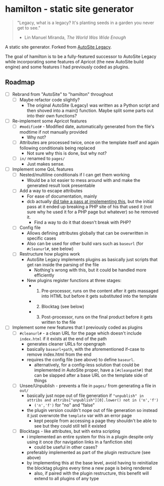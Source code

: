 # hamilton - static site generator

> "Legacy, what is a legacy? It's planting seeds in a garden you never get to see."
> - Lin Manuel Miranda, *The World Was Wide Enough*

A static site generator. Forked from [AutoSite Legacy](https://github.com/dotcomboom/AutoSite-Legacy).

The goal of hamilton is to be a fully-featured successor to AutoSite Legacy while incorporating some features of Apricot (the new AutoSite build engine) and some features I had previously coded as plugins.

## Roadmap

 - [ ] Rebrand from "AutoSite" to "hamilton" throughout
    - [ ] Maybe refactor code slightly?
        - The original AutoSite (Legacy) was written as a Python script and then shoved into a main() function. Maybe split some parts out into their own functions?
 - [ ] Re-implement some Apricot features
    - [ ] `#modified#` - Modified date, automatically generated from the file's modtime if not manually provided
        - Why not?
    - [ ] Attributes are processed twice, once on the template itself and again following conditionals being replaced
        - Not sure why this is done, but why not?
    - [ ] `in/` renamed to `pages/`
        - Just makes sense.
 - [ ] Implement some QoL features
    - [ ] Nested/multiline conditionals if I can get them working
        - Would be a lot easier to mess around with and make the generated result look presentable
    - [ ] Add a way to escape attributes
        - For ease of documentation, mainly
        - dcb actually [did take a pass at implementing this](https://dotcomboom.somnolescent.net/patio/2020/04/03/autosite-devlog-5-rc3-progress-update/), but the initial pass at it ended up breaking a PHP site of his that used it (not sure why he used it for a PHP page but whatever) so he removed it.
            - Find a way to do it that doesn't break with PHP?
    - [ ] Config file
        - Allows defining attributes globally that can be overwritten in specific cases
        - Also can be used for other build vars such as `baseurl` (for `#cleanurl#`, see below)
    - [ ] Restructure how plugins work
        - AutoSite Legacy implements plugins as basically just scripts that get ran inside the parsing of the file
            - Nothing's wrong with this, but it could be handled more efficiently
        - New plugins register functions at three stages:
            - 1. Pre-processor, runs on the content after it gets massaged into HTML but before it gets substituted into the template
            - 2. Blocktag (see below)
            - 3. Post-processor, runs on the final product before it gets written to the file
 - [ ] Implement some new features that I previously coded as plugins
    - [ ] `#cleanurl#` - a clean URL for the page which doesn't include `index.html` if it exists at the end of the path
        - generates cleaner URLs for opengraph
        - basically `baseurl+path`, with the aforementioned if-case to remove index.html from the end
        - requires the config file (see above) to define `baseurl`.
            - alternatively, for a config-less solution that could be implemented in AutoSite proper, have a `[#cleanpath#]` that can be slapped after a base URL on the template side of things
    - [ ] Unsee/Unpublish - prevents a file in `pages/` from generating a file in `out/`
        - basically just nope out of file generation if `"unpublish" in attribs and attribs["unpublish"][0].lower() not in ('n','f')`
            - `('n','f')` for "no" and "false"
        - the plugin version couldn't nope out of file generation so instead it just overwrote the `template` var with an error page
            - kept people from accessing a page they shouldn't be able to see but they could still tell it existed
    - [ ] Blocktags - like attributes, but with extra scripting
        - i implemented an entire system for this in a plugin despite only using it once (for navigation links in a fanfiction site)
            - could be useful in other cases?
        - preferably implemented as part of the plugin restructure (see above)
        - by implementing this at the base level, avoid having to reinitialize the blocktag plugins every time a new page is being rendered
            - also, if paired with the plugin restructure, this benefit will extend to all plugins of any type
